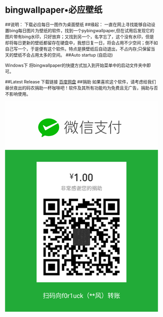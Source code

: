 ﻿# bingwallpaper•必应壁纸
##说明：
 下载必应每日一图作为桌面壁纸
##缘起：
一直在网上寻找能够自动设置bing每日图片为壁纸的软件，找到一个pybingwallpaper,但在试用后发现它的图片带有bing水印，只好放弃；又找到另一个，名字忘了，这个没有水印，但是却将每日更新的壁纸都留存在硬盘中，我想日复一日，将会占用不少空间；倒不如自己写一个，于是便有这个软件。特点是换壁纸后自动退出，不占内存;只保留当天的壁纸不会占用太多的空间。
##Auto startup
(自启动)

Windows下
将bingwallpaper的快捷方式加入到开始菜单中的启动文件夹中即可。

##Latest Release 
下载链接
[百度网盘](http://pan.baidu.com/s/1o80iItO)
##捐助
如果喜欢这个软件，请考虑给我们昼伏夜出的码农捐助一杯咖啡吧！软件及其所有功能均为免费且无广告，捐助与否不影响使用。

![](https://github.com/f0r1uck/bingwallpaper/blob/f0r1uck-patch-1/wx.jpg?raw=true)     
